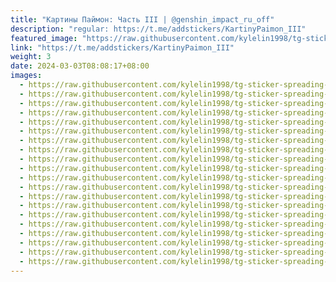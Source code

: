 ```yaml
---
title: "Картины Паймон: Часть III | @genshin_impact_ru_off"
description: "regular: https://t.me/addstickers/KartinyPaimon_III"
featured_image: "https://raw.githubusercontent.com/kylelin1998/tg-sticker-spreading-worldwide-images/main/img/f05ffb10-f234-45c5-8e8a-b78f7cdd074e.jpg"
link: "https://t.me/addstickers/KartinyPaimon_III"
weight: 3
date: 2024-03-03T08:08:17+08:00
images:
  - https://raw.githubusercontent.com/kylelin1998/tg-sticker-spreading-worldwide-images/main/img/f05ffb10-f234-45c5-8e8a-b78f7cdd074e.jpg
  - https://raw.githubusercontent.com/kylelin1998/tg-sticker-spreading-worldwide-images/main/img/3700578a-0d68-4b9c-812e-8a452419f1f3.jpg
  - https://raw.githubusercontent.com/kylelin1998/tg-sticker-spreading-worldwide-images/main/img/baee5aa7-0c21-4154-ab2c-12008fae6907.jpg
  - https://raw.githubusercontent.com/kylelin1998/tg-sticker-spreading-worldwide-images/main/img/b56fb1e2-de4b-4176-a935-2f8cf50e649c.jpg
  - https://raw.githubusercontent.com/kylelin1998/tg-sticker-spreading-worldwide-images/main/img/63ac637e-a6e9-4541-815e-9cde402f41ce.jpg
  - https://raw.githubusercontent.com/kylelin1998/tg-sticker-spreading-worldwide-images/main/img/882e385c-d4bc-46c5-ac15-0af1ad7ebd9f.jpg
  - https://raw.githubusercontent.com/kylelin1998/tg-sticker-spreading-worldwide-images/main/img/19526fe4-eff7-432d-b6d1-4fb043f18224.jpg
  - https://raw.githubusercontent.com/kylelin1998/tg-sticker-spreading-worldwide-images/main/img/7ebb9545-edfc-40c0-86f0-b8d378416e84.jpg
  - https://raw.githubusercontent.com/kylelin1998/tg-sticker-spreading-worldwide-images/main/img/fe5ea09f-e04e-4ae7-9b5a-9330ec06955a.jpg
  - https://raw.githubusercontent.com/kylelin1998/tg-sticker-spreading-worldwide-images/main/img/a9720c41-df80-4c48-a0cb-8b393f3d08c6.jpg
  - https://raw.githubusercontent.com/kylelin1998/tg-sticker-spreading-worldwide-images/main/img/36e5a6fa-410f-4ddb-befd-81382e1a13ae.jpg
  - https://raw.githubusercontent.com/kylelin1998/tg-sticker-spreading-worldwide-images/main/img/110793a2-bfaa-459a-b0e4-1ccf5882a3a1.jpg
  - https://raw.githubusercontent.com/kylelin1998/tg-sticker-spreading-worldwide-images/main/img/783b6c2a-c27e-409f-9452-22fb04bbf056.jpg
  - https://raw.githubusercontent.com/kylelin1998/tg-sticker-spreading-worldwide-images/main/img/ad0179b3-a5e8-4186-b3aa-8a0ea8563245.jpg
  - https://raw.githubusercontent.com/kylelin1998/tg-sticker-spreading-worldwide-images/main/img/7a8d4773-4058-455c-8f69-fb7278077534.jpg
  - https://raw.githubusercontent.com/kylelin1998/tg-sticker-spreading-worldwide-images/main/img/dc3aa388-bd7e-4367-8af0-5643570e6638.jpg
  - https://raw.githubusercontent.com/kylelin1998/tg-sticker-spreading-worldwide-images/main/img/c1917521-3def-42db-8ee1-4ecaf1c0de0b.jpg
  - https://raw.githubusercontent.com/kylelin1998/tg-sticker-spreading-worldwide-images/main/img/6c69db11-0f4c-46f5-94d1-567c6d826e18.jpg
  - https://raw.githubusercontent.com/kylelin1998/tg-sticker-spreading-worldwide-images/main/img/321fc284-44c2-4868-afec-7f04950ea35c.jpg
  - https://raw.githubusercontent.com/kylelin1998/tg-sticker-spreading-worldwide-images/main/img/1ef03f7d-d44f-4366-a308-0cf84a7671f0.jpg
---
```

